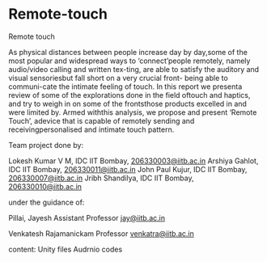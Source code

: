 # Remote-touch
 Remote touch

As physical distances between people increase day by day,some of the most popular and widespread ways to ‘connect’people remotely, namely audio/video calling and written tex-ting, are able to satisfy the auditory and visual sensoriesbut fall short on a very crucial front- being able to communi-cate the intimate feeling of touch. In this report we presenta review of some of the explorations done in the field oftouch and haptics, and try to weigh in on some of the frontsthose products excelled in and were limited by. Armed withthis analysis, we propose and present ‘Remote Touch’, adevice that is capable of remotely sending and receivingpersonalised and intimate touch pattern.

Team project done by:

Lokesh Kumar V M, IDC IIT Bombay, 206330003@iitb.ac.in
Arshiya Gahlot, IDC IIT Bombay, 206330011@iitb.ac.in
John Paul Kujur, IDC IIT Bombay, 206330007@iitb.ac.in
Jribh Shandilya, IDC IIT Bombay, 206330010@iitb.ac.in

under the guidance of: 

Pillai, Jayesh
Assistant Professor
jay@iitb.ac.in

Venkatesh Rajamanickam
Professor
venkatra@iitb.ac.in


content:
Unity files
Audrnio codes

